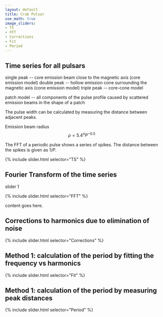 ```yaml
---
layout: default
title: Crab Pulsar
use_math: true
image_sliders:
- TS
- FFT
- Corrections
- Fit
- Period
---
```



## Time series for all pulsars

single peak -- core emission beam close to the magnetic axis (core emission model)
double peak -- hollow emission cone surrounding the magnetic axis (cone emission model)
triple peak -- core-cone model

patch model -- all components of the pulse profile caused by scattered emission beams in the shape of a patch

The pulse width can be calculated by measuring the distance between adjacent peaks. 

Emission beam radius $$\rho = 5.4^o P^{-0.5}$$

The FFT of a periodic pulse shows a series of spikes. The distance between the spikes is given as $1/P$. 

{% include slider.html selector="TS" %}

## Fourier Transform of the time series

slider 1 

{% include slider.html selector="FFT" %}

content goes here.

## Corrections to harmonics due to elimination of noise

{% include slider.html selector="Corrections" %}

## Method 1: calculation of the period by fitting the frequency vs harmonics

{% include slider.html selector="Fit" %}

## Method 1: calculation of the period by measuring peak distances

{% include slider.html selector="Period" %}